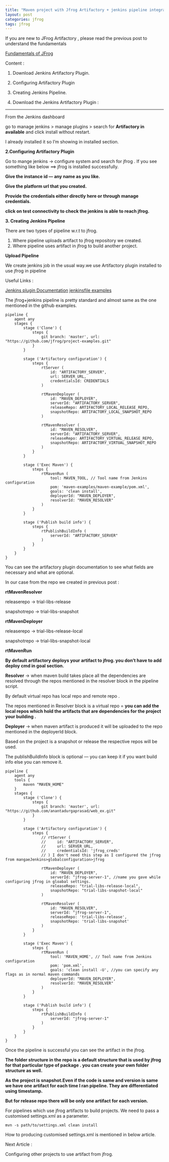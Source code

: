 ```yaml
---
title: "Maven project with Jfrog Artifactory + jenkins pipeline integration"
layout: post
categories: jfrog
tags: jfrog  
---
```


If you are new to JFrog Artifactory , please read the previous post to understand the fundamentals

[Fundamentals of JFrog](https://medium.com/@anantadurgaprasadar/fundamentals-of-jfrog-7a6b0e996835)

Content :

1.  Download Jenkins Artifactory Plugin.
2.  Configuring Artifactory Plugin
3.  Creating Jenkins Pipeline.

1. Download the Jenkins Artifactory Plugin :
---------------------------------------------

From the Jenkins dashboard

go to manage jenkins > manage plugins > search for **Artifactory in available** and click install without restart.

I already installed it so I’m showing in installed section.

**2.Configuring Artifactory Plugin**

Go to mange jenkins → configure system and search for jfrog . If you see something like below ==> jfrog is installed successfully.

**Give the instance id — any name as you like.**

**Give the platform url that you created.**

**Provide the credentials either directly here or through manage credentials.**

**click on test connectivity to check the jenkins is able to reach jfrog.**

**3. Creating Jenkins Pipeline**

There are two types of pipeline w.r.t to jfrog.

1.  Where pipeline uploads artifact to jfrog repository we created.
2.  Where pipeline uses artifact in jfrog to build another project.

**Upload Pipeline**

We create jenkins job in the usual way.we use Artifactory plugin installed to use jfrog in pipeline

Useful Links :

[Jenkins plugin Documentation](https://plugins.jenkins.io/artifactory/?source=post_page-----71ee77d812e3--------------------------------)
[jenkinsfile examples](https://github.com/jfrog/project-examples/tree/master/jenkins-examples/pipeline-examples/declarative-examples?source=post_page-----71ee77d812e3--------------------------------)

The jfrog+jenkins pipeline is pretty standard and almost same as the one mentioned in the github examples.

```
pipeline {  
    agent any  
    stages {  
        stage ('Clone') {  
            steps {  
                git branch: 'master', url: "https://github.com/jfrog/project-examples.git"  
            }  
        }  
  
        stage ('Artifactory configuration') {  
            steps {  
                rtServer (  
                    id: "ARTIFACTORY_SERVER",  
                    url: SERVER_URL,  
                    credentialsId: CREDENTIALS  
                )  
  
                rtMavenDeployer (  
                    id: "MAVEN_DEPLOYER",  
                    serverId: "ARTIFACTORY_SERVER",  
                    releaseRepo: ARTIFACTORY_LOCAL_RELEASE_REPO,  
                    snapshotRepo: ARTIFACTORY_LOCAL_SNAPSHOT_REPO  
                )  
  
                rtMavenResolver (  
                    id: "MAVEN_RESOLVER",  
                    serverId: "ARTIFACTORY_SERVER",  
                    releaseRepo: ARTIFACTORY_VIRTUAL_RELEASE_REPO,  
                    snapshotRepo: ARTIFACTORY_VIRTUAL_SNAPSHOT_REPO  
                )  
            }  
        }  
  
        stage ('Exec Maven') {  
            steps {  
                rtMavenRun (  
                    tool: MAVEN_TOOL, // Tool name from Jenkins configuration  
                    pom: 'maven-examples/maven-example/pom.xml',  
                    goals: 'clean install',  
                    deployerId: "MAVEN_DEPLOYER",  
                    resolverId: "MAVEN_RESOLVER"  
                )  
            }  
        }  
  
        stage ('Publish build info') {  
            steps {  
                rtPublishBuildInfo (  
                    serverId: "ARTIFACTORY_SERVER"  
                )  
            }  
        }  
    }  
}
```

You can see the artifactory plugin documentation to see what fields are necessary and what are optional.

In our case from the repo we created in previous post :

**rtMavenResolver**

releaserepo → trial-libs-release

snapshotrepo → trial-libs-snapshot

**rtMavenDeployer**

releaserepo → trial-libs-release-local

snapshotrepo → trial-libs-snapshot-local

**rtMavenRun**

**By default artifactory deploys your artifact to jfrog. you don’t have to add deploy cmd in goal section.**

**Resolver** → when maven build takes place all the dependencies are resolved through the repos mentioned in the resolver block in the pipeline script.

By default virtual repo has local repo and remote repo .

The repos mentioned in Resolver block is a virtual repo = **you can add the local repos which hold the artifacts that are dependencies for the project your building .**

**Deployer** → when maven artifact is produced it will be uploaded to the repo mentioned in the deployerId block.

Based on the project is a snapshot or release the respective repos will be used.

The publishBuildInfo block is optional — you can keep it if you want build info else you can remove it.

```
pipeline {  
    agent any  
    tools {  
        maven "MAVEN_HOME"  
    }  
    stages {  
        stage ('Clone') {  
            steps {  
                git branch: 'master', url: "https://github.com/anantadurgaprasad/web_ex.git"  
            }  
        }  
  
        stage ('Artifactory configuration') {  
            steps {  
                // rtServer (  
                //     id: "ARTIFACTORY_SERVER",  
                //     url: SERVER_URL,  
                //     credentialsId: 'jfrog_creds'  
                // ) I don't need this step as I configured the jfrog from mangaeJenkins>globalconfiguration>jfrog  
  
                rtMavenDeployer (  
                    id: "MAVEN_DEPLOYER",  
                    serverId: "jfrog-server-1", //name you gave while configuring jfrog in gloabal settings.  
                    releaseRepo: "trial-libs-release-local",  
                    snapshotRepo: "trial-libs-snapshot-local"  
                )  
  
                rtMavenResolver (  
                    id: "MAVEN_RESOLVER",  
                    serverId: "jfrog-server-1",  
                    releaseRepo: 'trial-libs-release',  
                    snapshotRepo: 'trial-libs-snapshot'  
                )  
            }  
        }  
  
        stage ('Exec Maven') {  
            steps {  
                rtMavenRun (  
                    tool: 'MAVEN_HOME', // Tool name from Jenkins configuration  
                    pom: 'pom.xml',  
                    goals: 'clean install -U', //you can specify any flags as in normal maven commands  
                    deployerId: "MAVEN_DEPLOYER",  
                    resolverId: "MAVEN_RESOLVER"  
                )  
            }  
        }  
  
        stage ('Publish build info') {  
            steps {  
                rtPublishBuildInfo (  
                    serverId: "jfrog-server-1"  
                )  
            }  
        }  
    }  
}
```

Once the pipeline is successful you can see the artifact in the jfrog.

**The folder structure in the repo is a default structure that is used by jfrog for that particular type of package . you can create your own folder structure as well.**

**As the project is snapshot.Even if the code is same and version is same we have one artifact for each time I ran pipeline. They are differentiated using timestamp.**

**But for release repo there will be only one artifact for each version.**

For pipelines which use jfrog artifacts to build projects. We need to pass a customised settings.xml as a parameter.

```
mvn -s path/to/settings.xml clean install
```

How to producing customised settings.xml is mentioned in below article.

Next Article :

Configuring other projects to use artifact from jfrog.